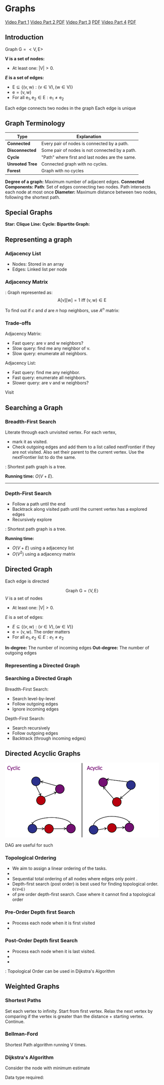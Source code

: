 # Graphs

<span class="right-menu">[Video Part 1](https://www.youtube.com/watch?v=AfIhojjMetk)[](CS2040_17.Hashing4GraphsIntro.pdf#page=70%5C%7CPDF)
[Video Part 2 ](https://youtu.be/x8ou61OpnWc) [PDF](CS2040_18.Graphs2.pdf%5C)
[Video Part 3](https://youtu.be/_PTvDS_vtmo) [PDF](CS2040_19.SSSP.pdf%5C)
[Video Part 4](https://youtu.be/BJ8k7XyuKgI) [PDF](CS2040_20.SSSP+DAGs.pdf%5C)
</span>

## Introduction

Graph $\mathrm{G}=<\mathrm{V}, \mathrm{E}>$

**$\mathrm{V}$ is a set of nodes:**

- At least one: $|\mathrm{V}|>0$.

**$E$ is a set of edges:**

- $\mathrm{E} \subseteq\{(\mathrm{v}, \mathrm{w}):(\mathrm{v} \in \mathrm{V}),(\mathrm{w} \in \mathrm{V})\}$
- $\mathrm{e}=(\mathrm{v}, \mathrm{w})$
- For all $\mathrm{e}_1, \mathrm{e}_2 \in \mathrm{E}: \mathrm{e}_1 \neq \mathrm{e}_2$

Each edge connects two nodes in the graph
Each edge is unique

[](CS2040_17.Hashing4GraphsIntro.pdf#page=71%5C%7COther%20types%20of%20graphs)
## Graph Terminology

| Type               | Explanation                                                                                 |
| ------------------ | ------------------------------------------------------------------------------------------- |
| **Connected**     | Every pair of nodes is connected by a path. [](CS2040_17.Hashing4GraphsIntro.pdf#page=76%5C%7CExample)     |
| **Disconnected**  | Some pair of nodes is not connected by a path. [](CS2040_17.Hashing4GraphsIntro.pdf#page=78%5C%7CExample)  |
| **Cycle**         | "Path" where first and last nodes are the same. [](CS2040_17.Hashing4GraphsIntro.pdf#page=80%5C%7CExample) |
| **Unrooted Tree** | Connected graph with no cycles. [](CS2040_17.Hashing4GraphsIntro.pdf#page=81%5C%7CExample)                 |
| **Forest**         | Graph with no cycles  [](CS2040_17.Hashing4GraphsIntro.pdf#page=82%5C%7CExample)                                                                                            |

**Degree of a graph:** Maximum number of adjacent edges. [](CS2040_17.Hashing4GraphsIntro.pdf#page=84%5C%7CExample)
**Connected Components:** [](CS2040_17.Hashing4GraphsIntro.pdf#page=78%5C%7CExample)
**Path**: Set of edges connecting two nodes. Path intersects each node at most once
**Diameter:** Maximum distance between two nodes, following the shortest path. [](CS2040_17.Hashing4GraphsIntro.pdf#page=85%5C%7CExample)
## Special Graphs

**Star:** [](CS2040_17.Hashing4GraphsIntro.pdf#page=91%7CExample)
**Clique** [](CS2040_17.Hashing4GraphsIntro.pdf#page=92%5C%7CExample)
**Line:** [](CS2040_17.Hashing4GraphsIntro.pdf#page=93%5C%7CExample)
**Cycle:** [](CS2040_17.Hashing4GraphsIntro.pdf#page=94%5C%7CExample)
**Bipartite Graph:** [](CS2040_17.Hashing4GraphsIntro.pdf#page=95%5C%7CExample)

## Representing a graph

### Adjacency List

- Nodes: Stored in an array
- Edges: Linked list per node

[](CS2040_17.Hashing4GraphsIntro.pdf#page=146%7CPDF)

### Adjacency Matrix

[](CS2040_17.Hashing4GraphsIntro.pdf#page=151%7CPDF): Graph represented as:
$$
\mathrm{A}[\mathrm{v}][\mathrm{w}]=1 \text { iff }(\mathrm{v}, \mathrm{w}) \in \mathrm{E}
$$

To find out if $c$ and $d$ are $n$ hop neighbors, use $A^n$ matrix: [](CS2040_17.Hashing4GraphsIntro.pdf#page=152%7CExample)

### Trade-offs

Adjacency Matrix:

- Fast query: are $\mathrm{v}$ and w neighbors?
- Slow query: find me any neighbor of $\mathrm{v}$.
- Slow query: enumerate all neighbors.

Adjacency List:

- Fast query: find me any neighbor.
- Fast query: enumerate all neighbors.
- Slower query: are $\mathrm{v}$ and w neighbors?

Visit [](CS2040_17.Hashing4GraphsIntro.pdf#page=158)


## Searching a Graph

[](CS2040_18.Graphs2.pdf#page=5%5C%7CBFS%20&%20DFS) 

### Breadth-First Search

Literate through each unvisited vertex.
For each vertex, 
- mark it as visited.
- Check outgoing edges and add them to a list called nextFrontier if they are not visited. Also set  their parent to the current vertex.
Use the nextFrontier list to do the same.

[](CS2040_18.Graphs2.pdf#page=33%5C%7CCode) : Shortest path graph is a tree. 
[](CS2040_18.Graphs2.pdf#page=70%5C%7CAlternative%20using%20a%20queue)

**Running time:** $O(V+E)$. [](CS2040_18.Graphs2.pdf#page=32%5C%7CAnalysis)

---

### Depth-First Search

- Follow a path until the end
- Backtrack along visited path until the current vertex has a explored edges
- Recursively explore

[](CS2040_18.Graphs2.pdf#page=42%5C%7CCode) : Shortest path graph is a tree. 
[](CS2040_18.Graphs2.pdf#page=71%5C%7CAlternative%20using%20a%20stack)

**Running time:** 
- $O(V+E)$ using a adjacency list [](CS2040_18.Graphs2.pdf#page=65%5C%7CAnalysis)
- $O(V^2)$ using a adjacency matrix [](CS2040_18.Graphs2.pdf#page=67%5C%7CAnalysis)


## Directed Graph

Each edge is directed

$$
\text { Graph } \mathrm{G}=\langle\mathrm{V}, \mathrm{E}\rangle
$$
$V$ is a set of nodes

- At least one: $|\mathrm{V}|>0$.

$E$ is a set of edges:

- $E \subseteq\{(v, w):(v \in V),(w \in V)\}$
- $\mathrm{e}=(\mathrm{v}, \mathrm{w})$. The order matters
 - For all $e_1, e_2 \in E: e_1 \neq e_2$

**In-degree:** The number of incoming edges
**Out-degree:** The number of outgoing edges
[](CS2040_19.SSSP.pdf#page=5%5C%7CDiagram)

### Representing a Directed Graph

[](CS2040_19.SSSP.pdf#page=10%5C%7CAdjacency%20List)
[](CS2040_19.SSSP.pdf#page=14%5C%7CAdjacency%20Matrix)

### Searching a Directed Graph

Breadth-First Search:

- Search level-by-level
- Follow outgoing edges
- Ignore incoming edges

Depth-First Search:

- Search recursively
- Follow outgoing edges
- Backtrack (through incoming edges)

## Directed Acyclic Graphs

![17 Graphs DAG](../Attachments/17%20Graphs%20DAG.png)

[](CS2040_20.SSSP+DAGs.pdf#page=45)

DAG are useful for such [](CS2040_20.SSSP+DAGs.pdf#page=48%7Csituations)

### Topological Ordering

- We aim to assign a linear ordering of the tasks.
- [](CS2040_20.SSSP+DAGs.pdf#page=51%7CExample)
- Sequential total ordering of all nodes where edges only point [](CS2040_20.SSSP+DAGs.pdf#page=57%7Cforward).
- Depth-first search (post order) is best used for finding topological order. `O(V+E)`
- [](CS2040_20.SSSP+DAGs.pdf#page=60%7CExample) of pre order depth-first search. Case where it cannot find a topological order 

### Pre-Order Depth first Search

- Process each node when it is first visited
- [](CS2040_20.SSSP+DAGs.pdf#page=74%7CCode)

### Post-Order Depth first Search

- Process each node when it is last visited.
- [](CS2040_20.SSSP+DAGs.pdf#page=75%7CCode)
- [](CS2040_20.SSSP+DAGs.pdf#page=77%7CExample)

[](CS2040_20.SSSP+DAGs.pdf#page=97%7CAlternative)

[](CS2040_20.SSSP+DAGs.pdf#page=98%7CSpecial%20Cases): Topological Order can be used in Dijkstra's Algorithm
## Weighted Graphs

[](CS2040_19.SSSP.pdf#page=18%5C%7CDiagram)

### Shortest Paths

[](CS2040_19.SSSP.pdf#page=28)

Set each vertex to infinity.
Start from first vertex. Relax the next vertex by comparing if the vertex is greater than the distance + starting vertex.
Continue.

### Bellman-Ford

[](CS2040_19.SSSP.pdf#page=50)
Shortest Path algorithm running V times.

### Dijkstra's Algorithm

[](CS2040_19.SSSP.pdf#page=79) Consider the node with minimum estimate

Data type required: [](CS2040_19.SSSP.pdf#page=92%7CPriority%20Queue)

